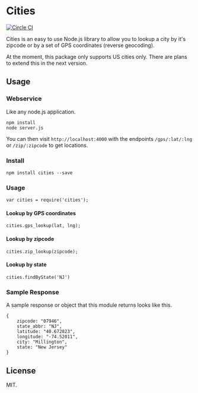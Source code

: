 # Cities

[![Circle CI](https://circleci.com/gh/sjlu/cities.svg?style=svg)](https://circleci.com/gh/sjlu/cities)

Cities is an easy to use Node.js library to allow you to lookup a city by it's zipcode or by a set
of GPS coordinates (reverse geocoding).

At the moment, this package only supports US cities only. There are plans to extend this in the
next version.

## Usage

### Webservice

Like any node.js application.

```
npm install
node server.js
```

You can then visit `http://localhost:4000` with the endpoints `/gps/:lat/:lng` or `/zip/:zipcode`
to get locations.

### Install

```
npm install cities --save
```

### Usage

```
var cities = require('cities');
```

#### Lookup by GPS coordinates

```
cities.gps_lookup(lat, lng);
```

#### Lookup by zipcode

```
cities.zip_lookup(zipcode);
```

#### Lookup by state

```
cities.findByState('NJ')
```

### Sample Response

A sample response or object that this module returns looks like this.

    {
        zipcode: "07946",
        state_abbr: "NJ",
        latitude: "40.672823",
        longitude: "-74.52011",
        city: "Millington",
        state: "New Jersey"
    }

## License

MIT.
